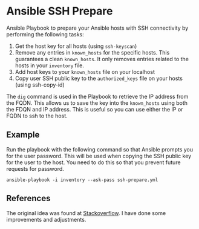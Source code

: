 # Ansible SSH Prepare
Ansible Playbook to prepare your Ansible hosts with SSH connectivity by performing the following tasks:

1. Get the host key for all hosts (using `ssh-keyscan`)
2. Remove any entries in `known_hosts` for the specific hosts. This guarantees a clean `known_hosts`. It only removes entries related to the hosts in your `inventory` file.
3. Add host keys to your `known_hosts` file on your localhost
4. Copy user SSH public key to the `authorized_keys` file on your hosts (using ssh-copy-id)

The `dig` command is used in the Playbook to retrieve the IP address from the FQDN. This allows us to save the key into the `known_hosts` using both the FDQN and IP address. This is useful so you can use either the IP or FQDN to ssh to the host.

## Example
Run the playbook with the following command so that Ansible prompts you for the user password. This will be used when copying the SSH public key for the user to the host. You need to do this so that you prevent future requests for password.
```
ansible-playbook -i inventory --ask-pass ssh-prepare.yml
```

## References
The original idea was found at [Stackoverflow](http://stackoverflow.com/a/39083724). I have done some improvements and adjustments.
